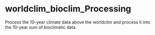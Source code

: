# worldclim_bioclim_Processing
Process the 10-year climate data above the worldclim and process it into the 10-year sum of bioclimatic data.
